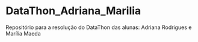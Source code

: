 # DataThon_Adriana_Marilia
Repositório para a resolução do DataThon das alunas: Adriana Rodrigues e  Marília Maeda 

